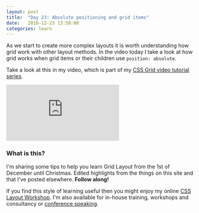 ```yaml
---
layout: post
title:  "Day 23: Absolute positioning and grid items"
date:   2016-12-23 13:58:00
categories: learn
---
```


As we start to create more complex layouts it is worth understanding how grid work with other layout methods. In the video today I take a look at how grid works when grid items or their children use `position: absolute`.

Take a look at this in my video, which is part of my [CSS Grid video tutorial series](/video).

<div class="embed-container">
<iframe src="https://www.youtube.com/embed/JJSu3Wo47LA?rel=0&amp;showinfo=0" frameborder="0" allowfullscreen></iframe>
</div>

### What is this?

I'm sharing some tips to help you learn Grid Layout from the 1st of December until Christmas. Edited highlights from the things on this site and that I've posted elsewhere. **Follow along!**

If you find this style of learning useful then you might enjoy my online [CSS Layout Workshop](https://thecssworkshop.com/). I'm also available for in-house training, workshops and consultancy or [conference speaking](https://rachelandrew.co.uk/speaking).

